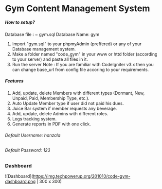 # Gym Content Management System

##### How to setup?

Database file  : ~ gym.sql
Database Name: gym
1. Import "gym.sql" to your phpmyAdmin (preffered) or any of your Database management system.
2. Make a folder named "code_gym" in your www or httd folder (according to your server) and paste all files in it.
3. Run the server
Note : If you are familiar with CodeIgniter v3.x then you can change base_url from config file accoring to your requirements.


##### Features
1. Add, update, delete Members with different types (Dormant, New, Unpaid, Paid, Membership Type, etc.).
2. Auto Update Member type if user did not paid his dues.
3. Juice Bar system if member requests any beverage.
4. Add, update, delete Admins with different roles.
5. Logs tracking system.
6. Generate reports in PDF with one click.

###### Default Username: hanzala
###### Default Password: 123

### Dashboard
![Dashboard](https://img.techpowerup.org/201010/code-gym-dashboard.png | 300 x 300)
